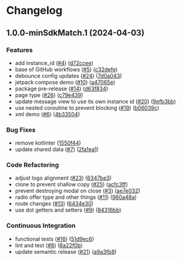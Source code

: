 # Changelog

## 1.0.0-minSdkMatch.1 (2024-04-03)


### Features

* add instance_id  ([#4](https://github.com/paypal/paypal-messages-android/issues/4)) ([d72ccee](https://github.com/paypal/paypal-messages-android/commit/d72cceef42158444167abca1b8f3d4cb58023c63))
* base of GitHub workflows ([#5](https://github.com/paypal/paypal-messages-android/issues/5)) ([c32defe](https://github.com/paypal/paypal-messages-android/commit/c32defe0f9b32700dc9cea836dc3cc0def835a1b))
* debounce config updates ([#24](https://github.com/paypal/paypal-messages-android/issues/24)) ([7d0a043](https://github.com/paypal/paypal-messages-android/commit/7d0a0431a16e490a98176c90dbd54797450aaad8))
* jetpack compose demo ([#10](https://github.com/paypal/paypal-messages-android/issues/10)) ([a47065e](https://github.com/paypal/paypal-messages-android/commit/a47065e5e3c8fa04838e2196e799fd42df1d7088))
* package pre-release ([#14](https://github.com/paypal/paypal-messages-android/issues/14)) ([d63f834](https://github.com/paypal/paypal-messages-android/commit/d63f834b025591141abb41b800c4ce32a600aeb3))
* page type ([#26](https://github.com/paypal/paypal-messages-android/issues/26)) ([c79e439](https://github.com/paypal/paypal-messages-android/commit/c79e439e616051d0c054f2161b817defd46c0cba))
* update message view to use its own instance id ([#20](https://github.com/paypal/paypal-messages-android/issues/20)) ([9efb3bb](https://github.com/paypal/paypal-messages-android/commit/9efb3bbc1e743392f469fab078f65ffa90a59871))
* use nested coroutine to prevent blocking ([#19](https://github.com/paypal/paypal-messages-android/issues/19)) ([b06039c](https://github.com/paypal/paypal-messages-android/commit/b06039c3b9676e58cdc8853bb82a4e6513c9b168))
* xml demo ([#6](https://github.com/paypal/paypal-messages-android/issues/6)) ([4b33504](https://github.com/paypal/paypal-messages-android/commit/4b3350431678922af6cab9952f9f155b92275c78))


### Bug Fixes

* remove kotlinter ([1550f44](https://github.com/paypal/paypal-messages-android/commit/1550f44f72d9ba6fed95cb0c2fb8bf6b5794463e))
* update shared data ([#7](https://github.com/paypal/paypal-messages-android/issues/7)) ([2fa1ea1](https://github.com/paypal/paypal-messages-android/commit/2fa1ea1f89330a90298a1ec053c110cd65666fab))


### Code Refactoring

* adjust logo alignment ([#23](https://github.com/paypal/paypal-messages-android/issues/23)) ([6347be3](https://github.com/paypal/paypal-messages-android/commit/6347be342028d107db02956b6a6202c3cda68000))
* clone to prevent shallow copy ([#25](https://github.com/paypal/paypal-messages-android/issues/25)) ([acfc3ff](https://github.com/paypal/paypal-messages-android/commit/acfc3ffbd1d1177fc0221b09e70fd60f51cc898a))
* prevent destroying modal on close ([#3](https://github.com/paypal/paypal-messages-android/issues/3)) ([ae7e032](https://github.com/paypal/paypal-messages-android/commit/ae7e03235e8559898e9eb2c76e6bd5e487dc2caa))
* radio offer type and other things ([#11](https://github.com/paypal/paypal-messages-android/issues/11)) ([960a48a](https://github.com/paypal/paypal-messages-android/commit/960a48ab489ef62a4f5085baf6bee5a8e05893b1))
* route changes ([#13](https://github.com/paypal/paypal-messages-android/issues/13)) ([6434e30](https://github.com/paypal/paypal-messages-android/commit/6434e30fb198ffae1b14b0c5e039292f651bf559))
* use dot getters and setters ([#9](https://github.com/paypal/paypal-messages-android/issues/9)) ([84316bb](https://github.com/paypal/paypal-messages-android/commit/84316bb553ebdfc11c1d02e5d8c4e804c1806a0a))


### Continuous Integration

* functional tests ([#16](https://github.com/paypal/paypal-messages-android/issues/16)) ([51d9ec6](https://github.com/paypal/paypal-messages-android/commit/51d9ec63ad61c69164e360e5c769fbe61601bc41))
* lint and test ([#8](https://github.com/paypal/paypal-messages-android/issues/8)) ([8a22f0b](https://github.com/paypal/paypal-messages-android/commit/8a22f0b03efbab3e43dfb034dc87379985b67a19))
* update semantic release ([#21](https://github.com/paypal/paypal-messages-android/issues/21)) ([a9a3fb8](https://github.com/paypal/paypal-messages-android/commit/a9a3fb88d5dc0bd9c4034d9b8156d9fa2d0f7c6f))
